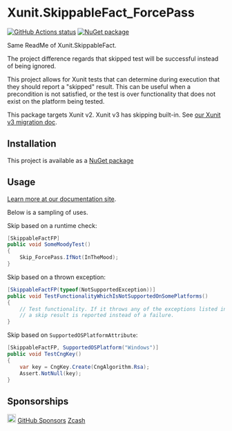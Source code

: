Xunit.SkippableFact_ForcePass
======================

[![GitHub Actions status](https://github.com/aarnott/Xunit.SkippableFact/actions/workflows/build.yml/badge.svg)](https://github.com/AArnott/Xunit.SkippableFact/actions/workflows/build.yml)
[![NuGet package](https://img.shields.io/nuget/v/xunit.skippablefact.svg)](https://nuget.org/packages/xunit.skippablefact)

Same ReadMe of Xunit.SkippableFact.

The project difference regards that skipped test will be successful instead of being ignored.

This project allows for Xunit tests that can determine during execution that they should report a "skipped" result.
This can be useful when a precondition is not satisfied, or the test is over functionality that does not exist on the platform being tested.

This package targets Xunit v2.
Xunit v3 has skipping built-in.
See [our Xunit v3 migration doc](https://aarnott.github.io/Xunit.SkippableFact/docs/xunit-v3.html).

## Installation

This project is available as a [NuGet package][NuPkg]

## Usage

[Learn more at our documentation site](https://aarnott.github.io/Xunit.SkippableFact/).

Below is a sampling of uses.

Skip based on a runtime check:

```csharp
[SkippableFactFP]
public void SomeMoodyTest()
{
    Skip_ForcePass.IfNot(InTheMood);
}
```

Skip based on a thrown exception:

```csharp
[SkippableFactFP(typeof(NotSupportedException))]
public void TestFunctionalityWhichIsNotSupportedOnSomePlatforms()
{
    // Test functionality. If it throws any of the exceptions listed in the attribute,
    // a skip result is reported instead of a failure.
}
```

Skip based on `SupportedOSPlatformAttribute`:

```csharp
[SkippableFactFP, SupportedOSPlatform("Windows")]
public void TestCngKey()
{
    var key = CngKey.Create(CngAlgorithm.Rsa);
    Assert.NotNull(key);
}
```

## Sponsorships

[<img src="https://api.gitsponsors.com/api/badge/img?id=39364524" height="20">](https://api.gitsponsors.com/api/badge/link?p=gfTAaPbnYnow49AIjp8+x6zqItEv9S5jyYxbQltcORwVT6sruhrlqC8A/BAUipwCTnxBrMnnlPhVz2HXELTWe3KqMHrfiusNcB64Wnh4efdCTfCjt5lR/fofmSyjWbMoakjbDpQOHfWcwGy1lvsUbw==) [GitHub Sponsors](https://github.com/sponsors/AArnott)
[Zcash](zcash:u1vv2ws6xhs72faugmlrasyeq298l05rrj6wfw8hr3r29y3czev5qt4ugp7kylz6suu04363ze92dfg8ftxf3237js0x9p5r82fgy47xkjnw75tqaevhfh0rnua72hurt22v3w3f7h8yt6mxaa0wpeeh9jcm359ww3rl6fj5ylqqv54uuwrs8q4gys9r3cxdm3yslsh3rt6p7wznzhky7)

[NuPkg]: https://www.nuget.org/packages/Xunit.SkippableFact
